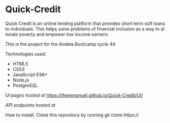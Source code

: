 # Quick-Credit
Quick Credit is an online lending platform that provides short term soft loans to individuals. This helps solve problems of financial inclusion as a way to al eviate poverty and empower low income earners.

This is the project for the Andela Bootcamp cycle 44

Technologies used:
* HTML5
* CSS3
* JavaScript ES6+
* Node.js
* PostgreSQL

*UI pages hosted at*
https://themmanuel.github.io/Quick-Credit/UI/

*API endpoints hosted at* 
<!-- ADD heroku link here later -->

How to install.
Clone this repository by running
git clone https://